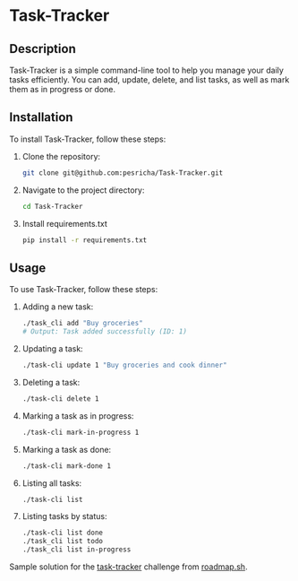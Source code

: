 # Task-Tracker

## Description

Task-Tracker is a simple command-line tool to help you manage your daily tasks efficiently. You can add, update, delete, and list tasks, as well as mark them as in progress or done.

## Installation

To install Task-Tracker, follow these steps:

1. Clone the repository:
    ```sh
    git clone git@github.com:pesricha/Task-Tracker.git
    ```

2. Navigate to the project directory:
    ```sh
    cd Task-Tracker
    ```

3. Install requirements.txt
    ```sh
    pip install -r requirements.txt
    ```
## Usage

To use Task-Tracker, follow these steps:

1. Adding a new task:
    ```sh
    ./task_cli add "Buy groceries"
    # Output: Task added successfully (ID: 1)
    ```

2. Updating a task:
    ```sh
    ./task-cli update 1 "Buy groceries and cook dinner"
    ```

3. Deleting a task:
    ```sh
    ./task-cli delete 1
    ```

4. Marking a task as in progress:
    ```sh
    ./task-cli mark-in-progress 1
    ```

5. Marking a task as done:
    ```sh
    ./task-cli mark-done 1
    ```

6. Listing all tasks:
    ```sh
    ./task-cli list
    ```

7. Listing tasks by status:
    ```sh
    ./task-cli list done
    ./task_cli list todo
    ./task_cli list in-progress
    ```

Sample solution for the [task-tracker](https://roadmap.sh/projects/task-tracker) challenge from [roadmap.sh](https://roadmap.sh/).